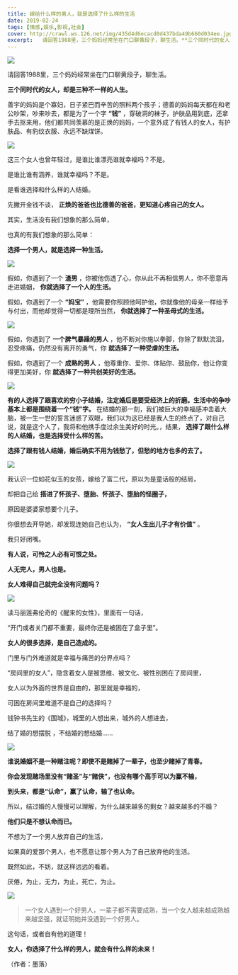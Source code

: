 ```yaml
---
title: 嫁给什么样的男人，就是选择了什么样的生活
date: 2019-02-24
tags: [情感,娱乐,影视,社会]
cover: http://crawl.ws.126.net/img/435d4d6ecacd0d437bda49b660d034ee.jpg
excerpt:   请回答1988里，三个妈妈经常坐在门口聊黄段子，聊生活。**三个同时代的女人，却是三种不一
---
```

![](http://crawl.ws.126.net/img/435d4d6ecacd0d437bda49b660d034ee.jpg)  

请回答1988里，三个妈妈经常坐在门口聊黄段子，聊生活。

**三个同时代的女人，却是三种不一样的人生。**

善宇的妈妈是个寡妇，日子紧巴而辛苦的照料两个孩子；德善的妈妈每天都在和老公吵架，吵来吵去，都是为了一个字 **“钱”**
，穿破洞的袜子，护肤品用到底，还拿手去抠来用，他们都共同羡慕的是正焕的妈妈，一个意外成了有钱人的女人，有护肤品、有豹纹衣服、永远不缺煤饼。

![](http://crawl.ws.126.net/img/1cd89916f10ab82865ca760531ab38a1.jpg)  

这三个女人也曾年轻过，是谁比谁漂亮谁就幸福吗？不是。

是谁比谁有涵养，谁就幸福吗？不是。

是看谁选择和什么样的人结婚。

先撇开金钱不谈， **正焕的爸爸也比德善的爸爸，更知道心疼自己的女人。**

其实，生活没有我们想象的那么简单，

也真的有我们想象的那么简单：

**选择一个男人，就是选择一种生活。**

![](http://crawl.ws.126.net/img/881b5f7aefac2f2009292f8dca27fae3.jpg)  

假如，你遇到了一个 **渣男** ，你被他伤透了心，你从此不再相信男人，你不愿意再走进婚姻， **你就选择了一个人的生活。**

假如，你遇到了一个 **“妈宝”** ，他需要你照顾他呵护他，你就像他的母亲一样给予与付出，而他却觉得一切都是理所当然，
**你就选择了一种圣母式的生活。**

![](http://crawl.ws.126.net/img/e0e3044cb005b184773a1d46fb8e1265.jpg)  

假如，你遇到了 **一个脾气暴躁的男人** ，他不断对你施以拳脚，你除了默默流泪，忍受疼痛，仍然没有离开的勇气，你 **就选择了一种受虐的生活。**

假如，你遇到了一个 **成熟的男人** ，他尊重你、爱你、体贴你、鼓励你，他让你变得更加美好，你 **就选择了一种共创美好的生活。**

![](http://crawl.ws.126.net/img/4ab7dcdb50a2ae2a33e0050c73f146bb.jpg)  

**有的人选择了跟喜欢的穷小子结婚，注定婚后是要受经济上的折磨。生活中的争吵基本上都是围绕着一个“钱”字。**
在结婚的那一刻，我们被巨大的幸福感冲击着大脑，被一生一世的誓言迷惑了双眼，我们以为这已经是我人生的终点了，对自己说，就是这个人了，我将和他携手度过余生美好的时光。，结果，
**选择了跟什么样的人结婚，也是选择受什么样的苦。**

**选择了跟有钱人结婚，婚后确实不用为钱愁了，但愁的地方也多的去了。**

![](http://crawl.ws.126.net/img/ae6b0c2721f0a198fc042a4466c506ce.jpg)  

我认识一位如花似玉的女孩，嫁给了富二代，原以为是童话般的结局，

却把自己给 **搭进了怀孩子、堕胎、怀孩子、堕胎的怪圈子，**

原因是婆婆家想要个儿子。

你很想去开导她，却发现连她自己也认为， **“女人生出儿子才有价值”** 。

我只好闭嘴。

**有人说，可怜之人必有可恨之处。**

**人无完人，男人也是。**

**女人难得自己就完全没有问题吗？**

![](http://crawl.ws.126.net/img/7c6f86017130eb4dcfd1947342868728.jpg)  

读马丽莲弗伦奇的《醒来的女性》，里面有一句话，

“开门或者关门都不重要，最终你还是被困在了盒子里”。

**女人的很多选择，是自己造成的。**

门里与门外难道就是幸福与痛苦的分界点吗？

“房间里的女人”，隐含着女人是被思维、被文化、被性别困在了房间里，

女人以为外面的世界是自由的，那里就是幸福的，

可困在房间里难道不是自己的选择吗？

钱钟书先生的《围城》，城里的人想出来，城外的人想进去，

结了婚的想摆脱 ，不结婚的想结婚……

![](http://crawl.ws.126.net/img/e8aa45693c44534acba4dacaf89d5e6a.jpg)  

**谁说婚姻不是一种赌注呢？即使不是赌掉了一辈子，也至少赌掉了青春。**

**你会发现赌场里没有“赌圣”与“赌侠”，也没有哪个高手可以为赢不输，**

**到头来，都是“认命”，赢了认命，输了也认命。**

所以，结过婚的人慢慢可以理解，为什么越来越多的剩女？越来越多的不婚？

**他们只是不想认命而已。**

不想为了一个男人放弃自己的生活，

如果真的爱那个男人，也不愿意让那个男人为了自己放弃他的生活。

既然如此，不妨，就这样远远的看着。

厌倦，为止，无力，为止，死亡，为止。

![](http://crawl.ws.126.net/img/46ff8d531eadf8edc1e755d2b6d270ff.jpg)  

> 一个女人遇到一个好男人，一辈子都不需要成熟，当一个女人越来越成熟越来越坚强，就证明她并没遇到一个好男人。  
>

这句话，或者自有他的道理！

**女人，你选择了什么样的男人，就会有什么样的未来！**

（作者：墨落）

